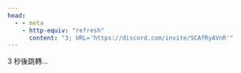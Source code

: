 ```yaml
---
head:
  - - meta
    - http-equiv: "refresh"
      content: "3; URL='https://discord.com/invite/SCAfRyAVnR'"
---
```


3 秒後跳轉…